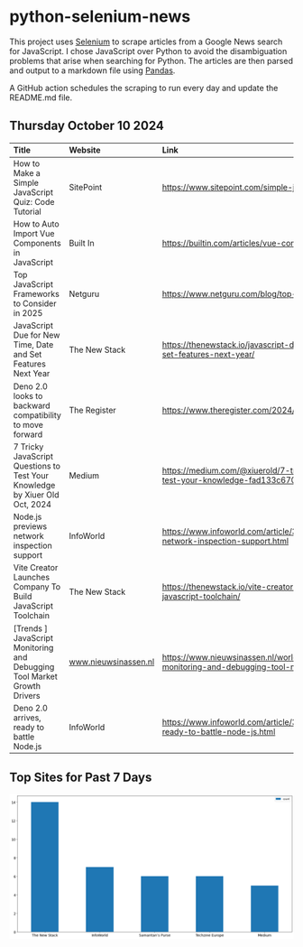 # python-selenium-news

This project uses [Selenium](https://www.seleniumhq.org/) to scrape articles from a Google News search for JavaScript.
I chose JavaScript over Python to avoid the disambiguation problems that arise when searching for Python.
The articles are then parsed and output to a markdown file using [Pandas](https://pandas.pydata.org/).

A GitHub action schedules the scraping to run every day and update the README.md file.

## Thursday October 10 2024


| Title                                                                         | Website              | Link                                                                                                                |
|:------------------------------------------------------------------------------|:---------------------|:--------------------------------------------------------------------------------------------------------------------|
| How to Make a Simple JavaScript Quiz: Code Tutorial                           | SitePoint            | https://www.sitepoint.com/simple-javascript-quiz/                                                                   |
| How to Auto Import Vue Components in JavaScript                               | Built In             | https://builtin.com/articles/vue-component-auto-import-js                                                           |
| Top JavaScript Frameworks to Consider in 2025                                 | Netguru              | https://www.netguru.com/blog/top-javascript-frameworks                                                              |
| JavaScript Due for New Time, Date and Set Features Next Year                  | The New Stack        | https://thenewstack.io/javascript-due-for-new-time-date-and-set-features-next-year/                                 |
| Deno 2.0 looks to backward compatibility to move forward                      | The Register         | https://www.theregister.com/2024/10/09/deno_20_now_plays_nicer/                                                     |
| 7 Tricky JavaScript Questions to Test Your Knowledge  by Xiuer Old  Oct, 2024 | Medium               | https://medium.com/@xiuerold/7-tricky-javascript-questions-to-test-your-knowledge-fad133c67088                      |
| Node.js previews network inspection support                                   | InfoWorld            | https://www.infoworld.com/article/3547304/node-js-previews-network-inspection-support.html                          |
| Vite Creator Launches Company To Build JavaScript Toolchain                   | The New Stack        | https://thenewstack.io/vite-creator-launches-company-to-build-javascript-toolchain/                                 |
| [Trends ] JavaScript Monitoring and Debugging Tool Market Growth Drivers      | www.nieuwsinassen.nl | https://www.nieuwsinassen.nl/worldwide/trends-javascript-monitoring-and-debugging-tool-market-growth-drivers/89208/ |
| Deno 2.0 arrives, ready to battle Node.js                                     | InfoWorld            | https://www.infoworld.com/article/3555164/deno-2-0-arrives-ready-to-battle-node-js.html                             |
## Top Sites for Past 7 Days

![Graph of Top Sites](https://raw.githubusercontent.com/dan-mba/python-selenium-news/main/last-week.png)
